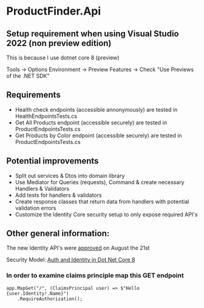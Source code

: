 # ProductFinder.Api

## Setup requirement when using Visual Studio 2022 (non preview edition)
This is because I use dotnet core 8 (preview)

Tools -> Options
Environment -> Preview Features -> Check "Use Previews of the .NET SDK"

## Requirements
- Health check endpoints (accessible annonymously) are tested in HealthEndpointsTests.cs
- Get All Products endpoint (accessible securely) are tested in ProductEndpointsTests.cs
- Get Products by Color endpoint (accessible securely) are tested in ProductEndpointsTests.cs
 
## Potential improvements
- Split out services & Dtos into domain library
- Use Mediator for Queries (requests), Command & create necessary Handlers & Validators
- Add tests for handlers & validators
- Create response classes that return data from handlers with potential validation errors
- Customize the Identity Core security setup to only expose required API's

## Other general information:
The new Identity API's were [approved](https://github.com/dotnet/aspnetcore/issues/49424) on August the 21st

Security Model:
[Auth and Identity in Dot Net Core 8](https://devblogs.microsoft.com/dotnet/improvements-auth-identity-aspnetcore-8/)


### In order to examine claims principle map this GET endpoint
```cli
app.MapGet("/", (ClaimsPrincipal user) => $"Hello {user.Identity!.Name}")
    .RequireAuthorization();
```
